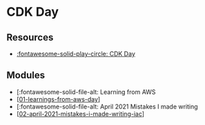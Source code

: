 CDK Day
===

Resources
---

- [:fontawesome-solid-play-circle: CDK Day][1]

<!-- Links -->
[1]: https://www.youtube.com/c/CDKDay

Modules
---

- [:fontawesome-solid-file-alt: Learning from AWS
- [[01-learnings-from-aws-day]]
- [:fontawesome-solid-file-alt: April 2021 Mistakes I made writing
- [[02-april-2021-mistakes-i-made-writing-iac]]

[//begin]: # "Autogenerated link references for markdown compatibility"
[01-learnings-from-aws-day]: 01-learnings-from-aws-day.md "Learnings from AWS Day"
[02-april-2021-mistakes-i-made-writing-iac]: 02-april-2021-mistakes-i-made-writing-iac.md "April 2021 Mistakes I made writing IAC"
[//end]: # "Autogenerated link references"